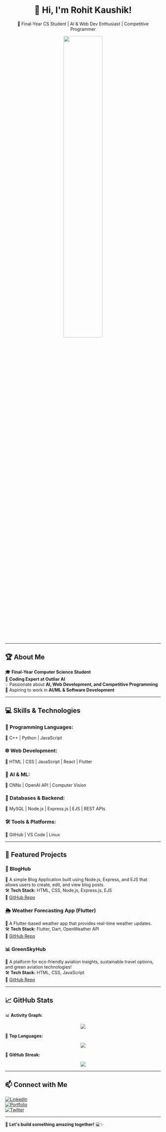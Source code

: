 <h1 align="center">👋 Hi, I'm Rohit Kaushik!</h1>
<p align="center">
  🚀 Final-Year CS Student | AI & Web Dev Enthusiast | Competitive Programmer  
</p>

<p align="center">
  <img src="https://github-readme-stats.vercel.app/api?username=rohit-kaushik0&show_icons=true&theme=radical" width="50%">
</p>

---

## 🏆 About Me  
🎓 **Final-Year Computer Science Student**  
💼 **Coding Expert at Outliar AI**  
💡 Passionate about **AI, Web Development, and Competitive Programming**  
🚀 Aspiring to work in **AI/ML & Software Development**  

---

## 💻 Skills & Technologies  

### **🚀 Programming Languages:**  
🔹 C++ | Python | JavaScript  

### **🌐 Web Development:**  
🔹 HTML | CSS | JavaScript | React | Flutter  

### **🤖 AI & ML:**  
🔹 CNNs | OpenAI API | Computer Vision  

### **💾 Databases & Backend:**  
🔹 MySQL | Node.js | Express.js | EJS | REST APIs  

### **🛠 Tools & Platforms:**  
🔹 GitHub | VS Code | Linux  

---

## 📂 Featured Projects  

### 🎨 **BlogHub**  
📌 A simple Blog Application built using Node.js, Express, and EJS that allows users to create, edit, and view blog posts.  
🛠 **Tech Stack:** HTML, CSS, Node.js, Express.js, EJS  
🔗 [GitHub Repo](https://github.com/rohit-kaushik0/BlogHub)  

### 🌦 **Weather Forecasting App (Flutter)**  
📌 A Flutter-based weather app that provides real-time weather updates.  
🛠 **Tech Stack:** Flutter, Dart, OpenWeather API  
🔗 [GitHub Repo](https://github.com/your-github-username/weather-app)  

### 📊 **GreenSkyHub**  
📌 A platform for eco-friendly aviation insights, sustainable travel options, and green aviation technologies!  
🛠 **Tech Stack:** HTML, CSS, JavaScript  
🔗 [GitHub Repo](https://github.com/rohit-kaushik0/greenskyhub)  

---

## 📈 GitHub Stats  

📊 **Activity Graph:**  
<p align="center">
  <img src="https://github-readme-activity-graph.vercel.app/graph?username=rohit-kaushik0&theme=dracula" />
</p>

📌 **Top Languages:**  
<p align="center">
  <img src="https://github-readme-stats.vercel.app/api/top-langs/?username=rohit-kaushik0&layout=compact&theme=radical" />
</p>

📆 **GitHub Streak:**  
<p align="center">
  <img src="https://github-readme-streak-stats.herokuapp.com/?user=rohit-kaushik0&theme=radical" />
</p>

---

## 📫 Connect with Me  

[![LinkedIn](https://img.shields.io/badge/LinkedIn-Connect-blue?logo=linkedin)](https://www.linkedin.com/in/rohit-hrk-517809231/)  
[![Portfolio](https://img.shields.io/badge/Portfolio-Visit-orange?logo=web)](https://rohit-kaushik0.github.io/MyPorfolio/)  
[![Twitter](https://img.shields.io/badge/Twitter-Follow-blue?logo=twitter)](https://twitter.com/yourhandle)  

---

🚀 **Let's build something amazing together!** 💻✨  
